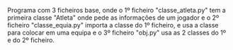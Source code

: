 Programa com 3 ficheiros base, onde o 1º ficheiro "classe_atleta.py" tem a primeira classe "Atleta" onde pede as informações de um jogador e o 2º ficheiro "classe_equia.py" importa a classe do 1º ficheiro, e usa a classe para colocar em uma equipa e o 3º ficheiro "obj.py" usa as 2 classes do 1º e do 2º ficheiro.